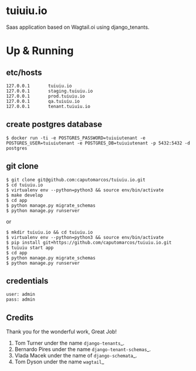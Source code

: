 tuiuiu.io
=========

Saas application based on Wagtail.oi using django_tenants.


# Up & Running
   
etc/hosts
---------

    127.0.0.1       tuiuiu.io
    127.0.0.1       staging.tuiuiu.io
    127.0.0.1       prod.tuiuiu.io
    127.0.0.1       qa.tuiuiu.io    
    127.0.0.1       tenant.tuiuiu.io
    
   
create postgres database 
------------------------
      
    $ docker run -ti -e POSTGRES_PASSWORD=tuiuiutenant -e POSTGRES_USER=tuiuiutenant -e POSTGRES_DB=tuiuiutenant -p 5432:5432 -d postgres
    
git clone
---------
    
    $ git clone git@github.com:caputomarcos/tuiuiu.io.git
    $ cd tuiuiu.io 
    $ virtualenv env --python=python3 && source env/bin/activate
    $ make develop 
    $ cd app 
    $ python manage.py migrate_schemas
    $ python manage.py runserver 
        
or 
    
    $ mkdir tuiuiu.io && cd tuiuiu.io 
    $ virtualenv env --python=python3 && source env/bin/activate
    $ pip install git+https://github.com/caputomarcos/tuiuiu.io.git
    $ tuiuiu start app       
    $ cd app 
    $ python manage.py migrate_schemas
    $ python manage.py runserver 
    
credentials
-----------

    user: admin
    pass: admin

    
Credits
-------

Thank you for the wonderful work, Great Job!

   1. Tom Turner under the name `django-tenants`_.
   2. Bernardo Pires under the name `django-tenant-schemas`_.
   3. Vlada Macek under the name of `django-schemata`_.
   4. Tom Dyson under the name `wagtail`_
